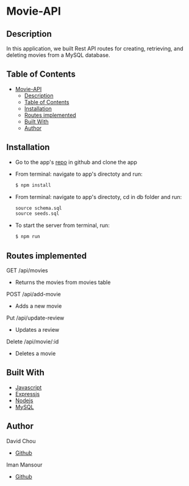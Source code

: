 # Movie-API

## Description

In this application, we built Rest API routes for creating, retrieving, and deleting movies from a MySQL database.

## Table of Contents

- [Movie-API](#movie-api)
  - [Description](#description)
  - [Table of Contents](#table-of-contents)
  - [Installation](#installation)
  - [Routes implemented](#routes-implemented)
  - [Built With](#built-with)
  - [Author](#author)

## Installation

- Go to the app's [repo](https://github.com/DazedChou/Movie-API) in github and clone the app
- From terminal: navigate to app's directoty and run:

  ```md
  $ npm install
  ```

- From terminal: navigate to app's directoty, cd in db folder and run:

  ```md
  source schema.sql
  source seeds.sql
  ```

- To start the server from terminal, run:

  ```md
  $ npm run
  ```

## Routes implemented

GET /api/movies

- Returns the movies from movies table

POST /api/add-movie

- Adds a new movie

Put /api/update-review

- Updates a review

Delete /api/movie/:id

- Deletes a movie

## Built With

- [Javascript](https://developer.mozilla.org/en-US/docs/Web/JavaScript)
- [Expressjs](https://expressjs.com/)
- [Nodejs](https://nodejs.dev/learn/output-to-the-command-line-using-nodejs)
- [MySQL](https://www.mysql.com/)

## Author

David Chou

- [Github](https://github.com/DazedChou)

Iman Mansour

- [Github](https://github.com/imanmansour86)

